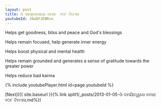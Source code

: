 ```yaml
---
layout: post
title: ଓଁ ସହସ୍ରକଃଶାୟ ନମାହ  ୧୦୮ ଟିମଏସ
youtubeId: J6wDFJENRvo
---
```

 
 
Helps get goodness, bliss and peace and God's blessings
 
Helps remain focused, help generate inner energy 
 
Helps boost physical and mental health 
 
Helps remain grounded and generates a sense of gratitude towards the greater power 
 
Helps reduce bad karma
 
 
 
 


{% include youtubePlayer.html id=page.youtubeId %}
 
[Next]({{ site.baseurl }}{% link  split1/_posts/2013-01-05-ଓଁ ଦମୟିତ୍ୱରେ ନମାହ ୧୦୮ ଟିମଏସ.md%})
 
